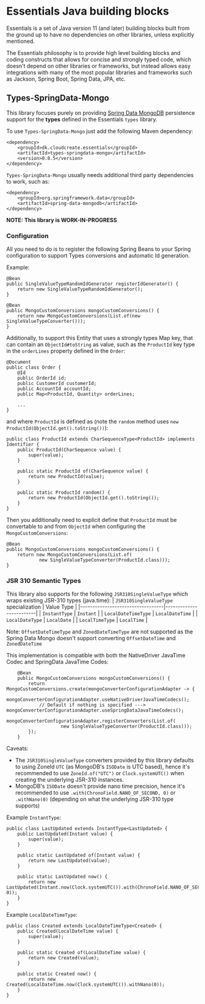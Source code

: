 # Essentials Java building blocks

Essentials is a set of Java version 11 (and later) building blocks built from the ground up to have no dependencies
on other libraries, unless explicitly mentioned.

The Essentials philosophy is to provide high level building blocks and coding constructs that allows for concise and
strongly typed code, which doesn't depend on other libraries or frameworks, but instead allows easy integrations with
many of the most popular libraries and frameworks such as Jackson, Spring Boot, Spring Data, JPA, etc.

## Types-SpringData-Mongo

This library focuses purely on providing [Spring Data MongoDB](https://spring.io/projects/spring-data-mongodb) persistence support for the **types** defined in the
Essentials `types` library.

To use `Types-SpringData-Mongo` just add the following Maven dependency:
```
<dependency>
    <groupId>dk.cloudcreate.essentials</groupId>
    <artifactId>types-springdata-mongo</artifactId>
    <version>0.8.5</version>
</dependency>
```

`Types-SpringData-Mongo` usually needs additional third party dependencies to work, such as:
```
<dependency>
    <groupId>org.springframework.data</groupId>
    <artifactId>spring-data-mongodb</artifactId>
</dependency>
```

**NOTE:**
**This library is WORK-IN-PROGRESS**

### Configuration

All you need to do is to register the following Spring Beans to your Spring configuration to support
Types conversions and automatic Id generation.

Example:

```
@Bean
public SingleValueTypeRandomIdGenerator registerIdGenerator() {
    return new SingleValueTypeRandomIdGenerator();
}

@Bean
public MongoCustomConversions mongoCustomConversions() {
    return new MongoCustomConversions(List.of(new SingleValueTypeConverter()));
}
```

Additionally, to support this Entity that uses a strongly types Map key, that can contain an `ObjectId#toString` as value, such as the `ProductId` key type in the `orderLines` property defined in the 
`Order`:

```
@Document
public class Order {
    @Id
    public OrderId id;
    public CustomerId customerId;
    public AccountId accountId;
    public Map<ProductId, Quantity> orderLines;
    
    ...
}    
```

and where `ProductId` is defined as (note the `random` method uses `new ProductId(ObjectId.get().toString())`):
```
public class ProductId extends CharSequenceType<ProductId> implements Identifier {
    public ProductId(CharSequence value) {
        super(value);
    }

    public static ProductId of(CharSequence value) {
        return new ProductId(value);
    }

    public static ProductId random() {
        return new ProductId(ObjectId.get().toString());
    }
}
```

Then you additionally need to explicit define that `ProductId` must be convertable to and from `ObjectId` when configuring the `MongoCustomConversions`:

```
@Bean
public MongoCustomConversions mongoCustomConversions() {
    return new MongoCustomConversions(List.of(
            new SingleValueTypeConverter(ProductId.class)));
}
```

### JSR 310 Semantic Types

This library also supports for the following `JSR310SingleValueType` which wraps existing JSR-310 types (java.time):
| `JSR310SingleValueType` specialization | Value Type |
|----------------------------------|-------------------------|
| `InstantType`                    | `Instant`               |
| `LocalDateTimeType`              | `LocalDateTime`         |
| `LocalDateType`                  | `LocalDate`             |
| `LocalTimeType`                  | `LocalTime`             |

Note: `OffsetDateTimeType` and `ZonedDateTimeType` are not supported as the Spring Data Mongo doesn't support converting
`OffsetDateTime` and `ZonedDateTime`  

This implementation is compatible with both the NativeDriver JavaTime Codec and SpringData JavaTime Codes:
```
    @Bean
    public MongoCustomConversions mongoCustomConversions() {
        return MongoCustomConversions.create(mongoConverterConfigurationAdapter -> {
            mongoConverterConfigurationAdapter.useNativeDriverJavaTimeCodecs();
            // Default if nothing is specified ---> mongoConverterConfigurationAdapter.useSpringDataJavaTimeCodecs();
            mongoConverterConfigurationAdapter.registerConverters(List.of(
                    new SingleValueTypeConverter(ProductId.class)));
        });
    }
```


Caveats: 
- The `JSR310SingleValueType` converters provided by this library defaults to using ZoneId `UTC` (as MongoDB's `ISODate` is UTC based),
hence it's recommended to use `ZoneId.of("UTC")` or `Clock.systemUTC()` when creating the underlying JSR-310 instances.
- MongoDB's `ISODate` doesn't provide nano time precision, hence it's recommended to use `.with(ChronoField.NANO_OF_SECOND, 0)`
or `.withNano(0)` (depending on what the underlying JSR-310 type supports)

Example `InstantType`:
```
public class LastUpdated extends InstantType<LastUpdated> {
    public LastUpdated(Instant value) {
        super(value);
    }

    public static LastUpdated of(Instant value) {
        return new LastUpdated(value);
    }

    public static LastUpdated now() {
        return new LastUpdated(Instant.now(Clock.systemUTC()).with(ChronoField.NANO_OF_SECOND, 0));
    }
}
```

Example `LocalDateTimeType`:
```
public class Created extends LocalDateTimeType<Created> {
    public Created(LocalDateTime value) {
        super(value);
    }

    public static Created of(LocalDateTime value) {
        return new Created(value);
    }

    public static Created now() {
        return new Created(LocalDateTime.now(Clock.systemUTC()).withNano(0));
    }
}
```